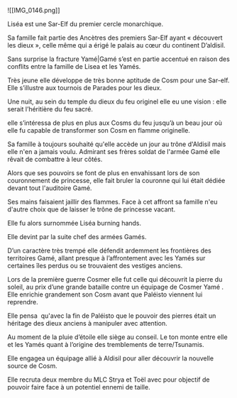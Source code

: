 ![[IMG_0146.png]]

Liséa est une Sar-Elf du premier cercle monarchique.

Sa famille fait partie des Ancètres des premiers Sar-Elf ayant « découvert les dieux », celle même qui a érigé le palais au cœur du continent D’aldisil.

Sans surprise la fracture Yamé|Gamé s’est en partie accentué en raison des conflits entre la famille de Lisea et les Yamés.

  

Très jeune elle développe de très bonne aptitude de Cosm pour une Sar-elf. Elle s’illustre aux tournois de Parades pour les dieux.

  

Une nuit, au sein du temple du dieux du feu originel elle eu une vision : elle serait l’héritière du feu sacré.

elle s’intéressa de plus en plus aux Cosms du feu jusqu’à un beau jour où elle fu capable de transformer son Cosm en flamme originelle.

  

Sa famille à toujours souhaité qu'elle accède un jour au trône d'Aldisil mais elle n'en a jamais voulu. Admirant ses frères soldat de l'armée Gamé elle rêvait de combattre à leur côtés.

  

Alors que ses pouvoirs se font de plus en envahissant lors de son couronnement de princesse, elle fait bruler la couronne qui lui était dédiée devant tout l'auditoire Gamé.

  

Ses mains faisaient jaillir des flammes. Face à cet affront sa famille n'eu d'autre choix que de laisser le trône de princesse vacant.

  

Elle fu alors surnommée Liséa burning hands.

  

Elle devint par la suite chef des armées Gamés.

  

D’un caractère très trempé elle défendit ardemment les frontières des territoires Gamé, allant presque à l’affrontement avec les Yamés sur certaines îles perdus ou se trouvaient des vestiges anciens.

  

Lors de la première guerre Cosmer elle fut celle qui découvrit la pierre du soleil, au prix d’une grande bataille contre un équipage de Cosmer Yamé . Elle enrichie grandement son Cosm avant que Paléisto viennent lui reprendre.

  

Elle pensa  qu'avec la fin de Paléisto que le pouvoir des pierres était un héritage des dieux anciens à manipuler avec attention.

  

  

Au moment de la pluie d’étoile elle siège au conseil. Le ton monte entre elle et les Yamés quant à l’origine des tremblements de terre/Tsunamis.

  

Elle engagea un équipage allié à Aldisil pour aller découvrir la nouvelle source de Cosm.

Elle recruta deux membre du MLC Strya et Toël avec pour objectif de pouvoir faire face à un potentiel ennemi de taille.